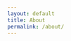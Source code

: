 ```yaml
---
layout: default
title: About
permalink: /about/
---
```




<object data="assets/BartEE_resume.pdf" width="1000" height="1000" type='application/pdf'></object>
